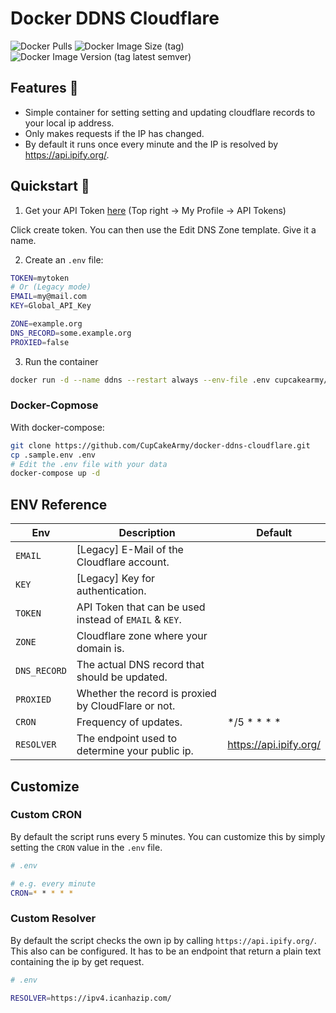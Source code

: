 # Docker DDNS Cloudflare

![Docker Pulls](https://img.shields.io/docker/pulls/cupcakearmy/ddns-cloudflare?style=flat-square)
![Docker Image Size (tag)](https://img.shields.io/docker/image-size/cupcakearmy/ddns-cloudflare/latest?style=flat-square)
![Docker Image Version (tag latest semver)](https://img.shields.io/docker/v/cupcakearmy/ddns-cloudflare/latest?style=flat-square)

## Features 🌈

- Simple container for setting setting and updating cloudflare records to your local ip address.
- Only makes requests if the IP has changed.
- By default it runs once every minute and the IP is resolved by https://api.ipify.org/.

## Quickstart 🚀

1. Get your API Token [here](https://dash.cloudflare.com/profile/api-tokens) (Top right -> My Profile -> API Tokens)

Click create token. You can then use the Edit DNS Zone template. Give it a name.

2. Create an `.env` file:

```bash
TOKEN=mytoken
# Or (Legacy mode)
EMAIL=my@mail.com
KEY=Global_API_Key

ZONE=example.org
DNS_RECORD=some.example.org
PROXIED=false
```

3. Run the container

```bash
docker run -d --name ddns --restart always --env-file .env cupcakearmy/ddns-cloudflare
```

### Docker-Copmose

With docker-compose:

```bash
git clone https://github.com/CupCakeArmy/docker-ddns-cloudflare.git
cp .sample.env .env
# Edit the .env file with your data
docker-compose up -d
```

## ENV Reference

| Env          | Description                                            | Default                |
| ------------ | ------------------------------------------------------ | ---------------------- |
| `EMAIL`      | [Legacy] E-Mail of the Cloudflare account.             |                        |
| `KEY`        | [Legacy] Key for authentication.                       |                        |
| `TOKEN`      | API Token that can be used instead of `EMAIL` & `KEY`. |                        |
| `ZONE`       | Cloudflare zone where your domain is.                  |                        |
| `DNS_RECORD` | The actual DNS record that should be updated.          |                        |
| `PROXIED`    | Whether the record is proxied by CloudFlare or not.    |                        |
| `CRON`       | Frequency of updates.                                  | \*/5 \* \* \* \*       |
| `RESOLVER`   | The endpoint used to determine your public ip.         | https://api.ipify.org/ |

## Customize

### Custom CRON

By default the script runs every 5 minutes. You can customize this by simply setting the `CRON` value in the `.env` file.

```bash
# .env

# e.g. every minute
CRON=* * * * *
```

### Custom Resolver

By default the script checks the own ip by calling `https://api.ipify.org/`. This also can be configured. It has to be an endpoint that return a plain text containing the ip by get request.

```bash
# .env

RESOLVER=https://ipv4.icanhazip.com/
```
